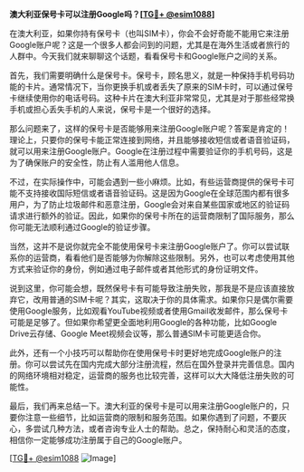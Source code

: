 **澳大利亚保号卡可以注册Google吗？[[TG💪+ @esim1088](https://t.me/s/esim1088)]**

在澳大利亚，如果你持有保号卡（也叫SIM卡），你会不会好奇能不能用它来注册Google账户呢？这是一个很多人都会问到的问题，尤其是在海外生活或者旅行的人群中。今天我们就来聊聊这个话题，看看保号卡和Google账户之间的关系。

首先，我们需要明确什么是保号卡。保号卡，顾名思义，就是一种保持手机号码功能的卡片。通常情况下，当你更换手机或者丢失了原来的SIM卡时，可以通过保号卡继续使用你的电话号码。这种卡片在澳大利亚非常常见，尤其是对于那些经常换手机或担心丢失手机的人来说，保号卡是一个很好的选择。

那么问题来了，这样的保号卡是否能够用来注册Google账户呢？答案是肯定的！理论上，只要你的保号卡能正常连接到网络，并且能够接收短信或者语音验证码，就可以用来注册Google账户。Google在注册过程中需要验证你的手机号码，这是为了确保账户的安全性，防止有人滥用他人信息。

不过，在实际操作中，可能会遇到一些小麻烦。比如，有些运营商提供的保号卡可能不支持接收国际短信或者语音验证码。这是因为Google在全球范围内都有很多用户，为了防止垃圾邮件和恶意注册，Google会对来自某些国家或地区的验证码请求进行额外的验证。因此，如果你的保号卡所在的运营商限制了国际服务，那么你可能无法顺利通过Google的验证步骤。

当然，这并不是说你就完全不能使用保号卡来注册Google账户了。你可以尝试联系你的运营商，看看他们是否能够为你解除这些限制。另外，也可以考虑使用其他方式来验证你的身份，例如通过电子邮件或者其他形式的身份证明文件。

说到这里，你可能会想，既然保号卡有可能导致注册失败，那我是不是应该直接放弃它，改用普通的SIM卡呢？其实，这取决于你的具体需求。如果你只是偶尔需要使用Google服务，比如观看YouTube视频或者使用Gmail收发邮件，那么保号卡可能是足够了。但如果你希望更全面地利用Google的各种功能，比如Google Drive云存储、Google Meet视频会议等，那么普通SIM卡可能更适合你。

此外，还有一个小技巧可以帮助你在使用保号卡时更好地完成Google账户的注册。你可以尝试先在国内完成大部分注册流程，然后在国外登录并完善信息。国内的网络环境相对稳定，运营商的服务也比较完善，这样可以大大降低注册失败的可能性。

最后，我们再来总结一下。澳大利亚的保号卡是可以用来注册Google账户的，只要你注意一些细节，比如运营商的限制和服务范围。如果你遇到了问题，不要灰心，多尝试几种方法，或者咨询专业人士的帮助。总之，保持耐心和灵活的态度，相信你一定能够成功注册属于自己的Google账户。

[[TG💪+ @esim1088](https://t.me/s/esim1088) ![Image](https://i.postimg.cc/4NQfJmqS/Snipaste-2025-05-13-00-14-12.png)]